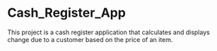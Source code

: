 # Cash_Register_App
This project is a cash register application that calculates and displays change due to a customer based on the price of an item.
